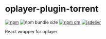 # oplayer-plugin-torrent

[![npm](https://img.shields.io/npm/v/@oplayer/react?style=flat-square&label=@oplayer/react)](https://www.npmjs.com/package/@oplayer/react)
![npm bundle size](https://img.shields.io/bundlephobia/minzip/@oplayer/react?style=flat-square)
[![npm dm](https://img.shields.io/npm/dm/@oplayer/react?style=flat-square)](https://www.npmjs.com/package/@oplayer/react)
[![jsdelivr](https://data.jsdelivr.com/v1/package/npm/@oplayer/react/badge)](https://www.jsdelivr.com/package/npm/@oplayer/react)

React wrapper for oplayer
